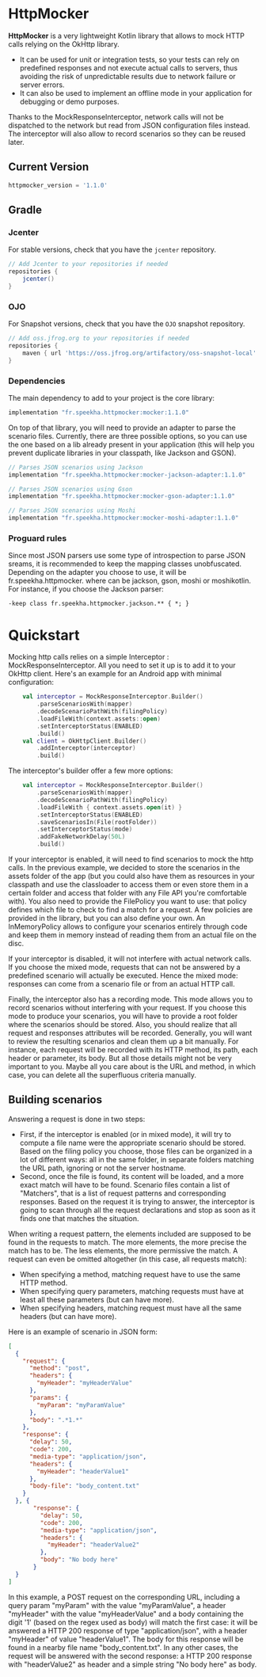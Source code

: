 # HttpMocker

**HttpMocker** is a very lightweight Kotlin library that allows to mock HTTP calls relying on the OkHttp library.

* It can be used for unit or integration tests, so your tests can rely on predefined responses and not
execute actual calls to servers, thus avoiding the risk of unpredictable results due to network failure or 
server errors. 
* It can also be used to implement an offline mode in your application for debugging or demo purposes.

Thanks to the MockResponseInterceptor, network calls will not be dispatched to the network but read from JSON
configuration files instead. The interceptor will also allow to record scenarios so they can be reused later.


## Current Version

```gradle
httpmocker_version = '1.1.0'
```

## Gradle 

### Jcenter 

For stable versions, check that you have the `jcenter` repository. 

```gradle
// Add Jcenter to your repositories if needed
repositories {
	jcenter()    
}
```

### OJO

For Snapshot versions, check that you have the `OJO` snapshot repository. 

```gradle
// Add oss.jfrog.org to your repositories if needed
repositories {
    maven { url 'https://oss.jfrog.org/artifactory/oss-snapshot-local' }
}
```

### Dependencies

The main dependency to add to your project is the core library:

```gradle
implementation "fr.speekha.httpmocker:mocker:1.1.0"
```

On top of that library, you will need to provide an adapter to parse the scenario files. Currently, there are three
possible options, so you can use the one based on a lib already present in your application (this will help you
prevent duplicate libraries in your classpath, like Jackson and GSON).
```gradle
// Parses JSON scenarios using Jackson
implementation "fr.speekha.httpmocker:mocker-jackson-adapter:1.1.0"

// Parses JSON scenarios using Gson
implementation "fr.speekha.httpmocker:mocker-gson-adapter:1.1.0"

// Parses JSON scenarios using Moshi
implementation "fr.speekha.httpmocker:mocker-moshi-adapter:1.1.0"
```

### Proguard rules

Since most JSON parsers use some type of introspection to parse JSON sreams, it is recommended to keep the mapping 
classes unobfuscated. Depending on the adapter you choose to use, it will be fr.speekha.httpmocker.<adapter package>
where <adapter package> can be jackson, gson, moshi or moshikotlin. For instance, if you choose the Jackson parser:

```
-keep class fr.speekha.httpmocker.jackson.** { *; }
```

# Quickstart

Mocking http calls relies on a simple Interceptor : MockResponseInterceptor. All you need to set it up
is to add it to your OkHttp client. Here's an example for an Android app with minimal configuration:

```kotlin
    val interceptor = MockResponseInterceptor.Builder()
        .parseScenariosWith(mapper)
        .decodeScenarioPathWith(filingPolicy)
        .loadFileWith(context.assets::open)
        .setInterceptorStatus(ENABLED)
        .build()
    val client = OkHttpClient.Builder()
        .addInterceptor(interceptor)
        .build()
```
The interceptor's builder offer a few more options:
```kotlin
    val interceptor = MockResponseInterceptor.Builder()
        .parseScenariosWith(mapper)
        .decodeScenarioPathWith(filingPolicy)
        .loadFileWith { context.assets.open(it) }
        .setInterceptorStatus(ENABLED)
        .saveScenariosIn(File(rootFolder))
        .setInterceptorStatus(mode)
        .addFakeNetworkDelay(50L)
        .build()
```
If your interceptor is enabled, it will need to find scenarios to mock the http calls. In the previous example,
we decided to store the scenarios in the assets folder of the app (but you could also have them as resources in 
your classpath and use the classloader to access them or even store them in a certain folder and access that 
folder with any File API you're comfortable with). You also need to provide the FilePolicy you want to use: that 
policy defines which file to check to find a match for a request. A few policies are provided in the library, but
you can also define your own. An InMemoryPolicy allows to configure your scenarios entirely through code and keep
them in memory instead of reading them from an actual file on the disc.

If your interceptor is disabled, it will not interfere with actual network calls. If you choose the mixed mode, 
requests that can not be answered by a predefined scenario will actually be executed. Hence the mixed mode: responses 
can come from a scenario file or from an actual HTTP call.

Finally, the interceptor also has a recording mode. This mode allows you to record scenarios without interfering 
with your request. If you choose this mode to produce your scenarios, you will have to provide a root folder where 
the scenarios should be stored. Also, you should realize that all request and responses attributes will be recorded.
Generally, you will want to review the resulting scenarios and clean them up a bit manually. For instance, each 
request will be recorded with its HTTP method, its path, each header or parameter, its body. But all those details 
might not be very important to you. Maybe all you care about is the URL and method, in which case, you can delete 
all the superfluous criteria manually.

## Building scenarios

Answering a request is done in two steps:
- First, if the interceptor is enabled (or in mixed mode), it will try to compute a file name were the appropriate 
scenario should be stored. Based on the filing policy you choose, those files can be organized in a lot of different 
ways: all in the same folder, in separate folders matching the URL path, ignoring or not the server hostname.
- Second, once the file is found, its content will be loaded, and a more exact match will have to be found. Scenario 
files contain a list of "Matchers", that is a list of request patterns and corresponding responses. Based on the 
request it is trying to answer, the interceptor is going to scan through all the request declarations and stop as soon
as it finds one that matches the situation.

When writing a request pattern, the elements included are supposed to be found in the requests to match. The more 
elements, the more precise the match has to be. The less elements, the more permissive the match. A request can even 
be omitted altogether (in this case, all requests match):
 * When specifying a method, matching request have to use the same HTTP method.
 * When specifying query parameters, matching requests must have at least all these parameters (but can have more).
 * When specifying headers, matching request must have all the same headers (but can have more).
 
 Here is an example of scenario in JSON form:
 
 ```json
 [
   {
     "request": {
       "method": "post",
       "headers": {
         "myHeader": "myHeaderValue"
       },
       "params": {
         "myParam": "myParamValue"
       },
       "body": ".*1.*"
     },
     "response": {
       "delay": 50,
       "code": 200,
       "media-type": "application/json",
       "headers": {
         "myHeader": "headerValue1"
       },
       "body-file": "body_content.txt"
     }
   }, {
        "response": {
          "delay": 50,
          "code": 200,
          "media-type": "application/json",
          "headers": {
            "myHeader": "headerValue2"
          },
          "body": "No body here"
        }
   }
 ]
 ```
 
 In this example, a POST request on the corresponding URL, including a query param "myParam" with the value 
 "myParamValue", a header "myHeader" with the value "myHeaderValue" and a body containing the digit '1' (based on 
 the regex used as body) will match the first case: it will be answered a HTTP 200 response of type 
 "application/json", with a header "myHeader" of value "headerValue1". The body for this response will be found in 
 a nearby file name "body_content.txt". In any other cases, the request will be answered with the second response:
 a HTTP 200 response with "headerValue2" as header and a simple string "No body here" as body.